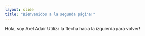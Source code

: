 ```yaml
---
layout: slide
title: "Bienvenidos a la segunda página!"
---
```

Hola, soy Axel Adair
Utiliza la flecha hacia la izquierda para volver!
